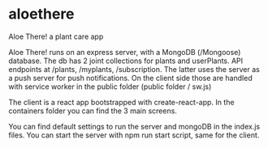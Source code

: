 # aloethere
Aloe There! a plant care app 

Aloe There! runs on an express server, with a MongoDB (/Mongoose) database.
The db has 2 joint collections for plants and userPlants.
API endpoints at /plants, /myplants, /subscription. The latter uses the server as a push server for push notifications. On the client side those are handled with service worker in the public folder (public folder / sw.js)

The client is a react app bootstrapped with create-react-app. 
In the containers folder you can find the 3 main screens.

You can find default settings to run the server and mongoDB in the index.js files.
You can start the server with npm run start script, same for the client.